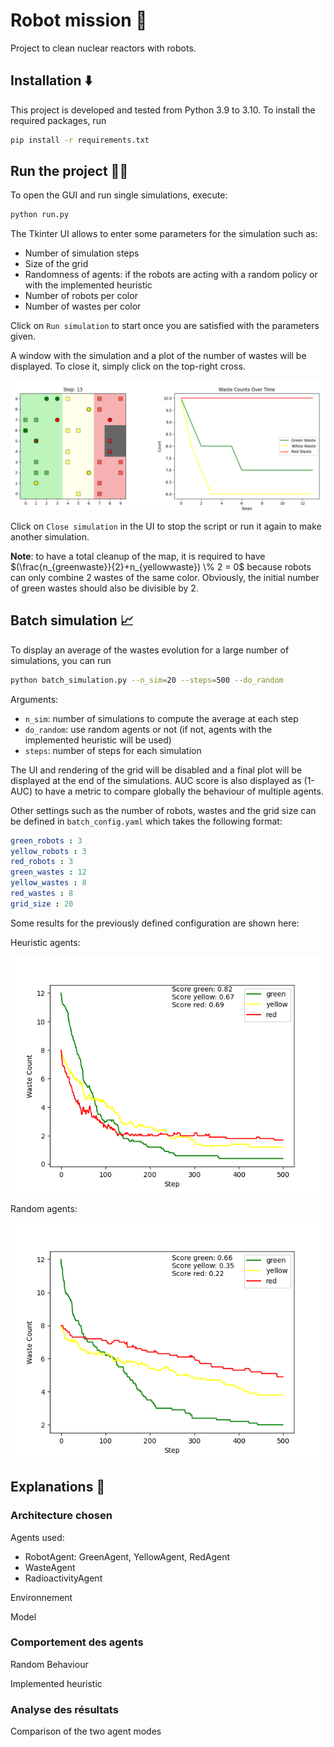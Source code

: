# Robot mission :rocket:

Project to clean nuclear reactors with robots.

## Installation :arrow_down:

This project is developed and tested from Python 3.9 to 3.10.
To install the required packages, run 
```bash
pip install -r requirements.txt
```

## Run the project :technologist:

To open the GUI and run single simulations, execute:
```bash
python run.py
```

The Tkinter UI allows to enter some parameters for the simulation such as:
- Number of simulation steps
- Size of the grid
- Randomness of agents: if the robots are acting with a random policy or with the implemented heuristic
- Number of robots per color
- Number of wastes per color


Click on `Run simulation` to start once you are satisfied with the parameters given.

A window with the simulation and a plot of the number of wastes will be displayed. To close it, simply click on the top-right cross.

![image](images/image.png)

Click on `Close simulation` in the UI to stop the script or run it again to make another simulation.

**Note**: to have a total cleanup of the map, it is required to have $(\frac{n_{greenwaste}}{2}+n_{yellowwaste}) \% 2 = 0$ because robots can only combine 2 wastes of the same color. Obviously, the initial number of green wastes should also be divisible by 2.

## Batch simulation :chart_with_upwards_trend:

To display an average of the wastes evolution for a large number of simulations, you can run
```bash
python batch_simulation.py --n_sim=20 --steps=500 --do_random
```
Arguments:
- `n_sim`: number of simulations to compute the average at each step
- `do_random`: use random agents or not (if not, agents with the implemented heuristic will be used)
- `steps`: number of steps for each simulation

The UI and rendering of the grid will be disabled and a final plot will be displayed at the end of the simulations. AUC score is also displayed as (1-AUC) to have a metric to compare globally the behaviour of multiple agents.

Other settings such as the number of robots, wastes and the grid size can be defined in `batch_config.yaml` which takes the following format:
```yaml
green_robots : 3
yellow_robots : 3
red_robots : 3
green_wastes : 12
yellow_wastes : 8
red_wastes : 8
grid_size : 20
```

Some results for the previously defined configuration are shown here:

Heuristic agents:

![batch_image](images/batch_image.png)

Random agents:

![batch_image_random](images/batch_image_random.png)

## Explanations :memo:

### Architecture chosen

Agents used:
- RobotAgent: GreenAgent, YellowAgent, RedAgent
- WasteAgent
- RadioactivityAgent

Environnement
 
Model

### Comportement des agents

Random Behaviour

Implemented heuristic

### Analyse des résultats

Comparison of the two agent modes
